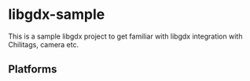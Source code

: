 libgdx-sample
=============

This is a sample libgdx project to get familiar with libgdx integration with Chilitags, camera etc.

Platforms
---------